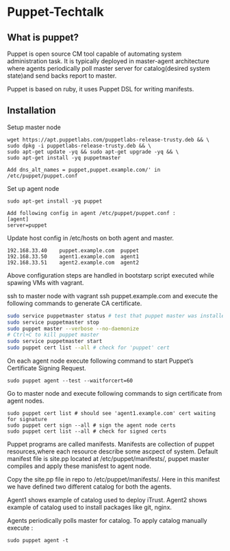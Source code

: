 # Puppet-Techtalk

## What is puppet?

Puppet is open source CM tool capable of automating system administration task. It is typically deployed in master-agent architecture where agents periodically poll master server for catalog(desired system state)and send backs report to master.

Puppet is based on ruby, it uses Puppet DSL for writing manifests.

## Installation

Setup master node


    wget https://apt.puppetlabs.com/puppetlabs-release-trusty.deb && \
    sudo dpkg -i puppetlabs-release-trusty.deb && \
    sudo apt-get update -yq && sudo apt-get upgrade -yq && \
    sudo apt-get install -yq puppetmaster

    Add dns_alt_names = puppet,puppet.example.com/' in /etc/puppet/puppet.conf

Set up agent node

    sudo apt-get install -yq puppet

    Add following config in agent /etc/puppet/puppet.conf :
    [agent]
    server=puppet

Update host config in /etc/hosts on both agent and master.

    192.168.33.40    puppet.example.com  puppet
    192.168.33.50    agent1.example.com  agent1
    192.168.33.51    agent2.example.com  agent2


Above configuration steps are handled in bootstarp script executed while spawing VMs with vagrant.

ssh to master node with vagrant ssh puppet.example.com and execute the following commands to generate CA certificate.

```zsh
sudo service puppetmaster status # test that puppet master was installed
sudo service puppetmaster stop
sudo puppet master --verbose --no-daemonize
# Ctrl+C to kill puppet master
sudo service puppetmaster start
sudo puppet cert list --all # check for 'puppet' cert
```

On each agent node execute following command to start Puppet’s Certificate Signing Request.

    sudo puppet agent --test --waitforcert=60

Go to master node and execute following commands to sign certificate from agent nodes.

    sudo puppet cert list # should see 'agent1.example.com' cert waiting for signature
    sudo puppet cert sign --all # sign the agent node certs
    sudo puppet cert list --all # check for signed certs


Puppet programs are called manifests. Manifests are collection of puppet resources,where each resource describe some ascpect of system. Default manifest file is site.pp located at /etc/puppet/manifests/, puppet master compiles and apply these manisfest to agent node.

Copy the site.pp file in repo to /etc/puppet/manifests/. Here in this manifest we have defined two different catalog for both the agents.

Agent1 shows example of catalog used to deploy iTrust.
Agent2 shows example of catalog used to install packages like git, nginx.

Agents periodically polls master for catalog. To apply catalog manually execute :

    sudo puppet agent -t
